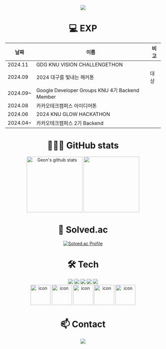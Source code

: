 
<div align="center">
    

<img src="https://capsule-render.vercel.app/api?type=rounded&color=timeGradient&text=Welcome%20to%20Geon's%20GitHub%20👋&animation=twinkling&fontSize=40&fontAlignY=50&fontAlign=50&height=180" />

# 💻 EXP

| 날짜 | 이름 | 비고 | 
|----|----|----|
| 2024.11 |GDG KNU VISION CHALLENGETHON| |
| 2024.09 |2024 대구를 빛내는 해커톤|대상|
| 2024.09~ |Google Developer Groups KNU 4기 Backend Member| |
| 2024.08 |카카오테크캠퍼스 아이디어톤| |
| 2024.06 |2024 KNU GLOW HACKATHON| |
| 2024.04~ |카카오테크캠퍼스 2기 Backend| |



# 👨🏻‍💻 GitHub stats

<div>
    <a href="https://github.com/gunGeongun"><img align="center" style="height:180px" src="https://github-readme-stats.vercel.app/api?username=gunGeongun&show_icons=true&include_all_commits=true&hide_border=true&bg_color=30,7F7FD5,86A8E7,91eae4&title_color=fff&text_color=fff" alt="Geon's github stats" /></a>
    <a href="https://github.com/gunGeongun"><img align="center" style="height:180px" src="https://github-readme-stats.vercel.app/api/top-langs/?username=gunGeongun&layout=compact&hide_border=true&bg_color=30,91eae4,86A8E7&title_color=fff&text_color=fff&hide=javascript,EJS,css,html" /></a> 
</div>




# 🏅 Solved.ac
[![Solved.ac Profile](http://mazassumnida.wtf/api/v2/generate_badge?boj=kk6696)](https://solved.ac/kk6696/)

# 🛠️ Tech

<img src="https://img.shields.io/badge/Java-007396?style=for-the-badge&logo=Java&logoColor=white"> 
<img src="https://img.shields.io/badge/Spring Boot-6DB33F?style=for-the-badge&logo=spring boot&logoColor=white"> 
<img src="https://img.shields.io/badge/mysql-4479A1?style=for-the-badge&logo=mysql&logoColor=white">
<img src="https://img.shields.io/badge/git-F05032?style=for-the-badge&logo=git&logoColor=white">
<img src="https://img.shields.io/badge/github-181717?style=for-the-badge&logo=github&logoColor=white">

<div>
    <img src="https://techstack-generator.vercel.app/java-icon.svg" alt="icon" width="65" height="65" />
    <img src="https://techstack-generator.vercel.app/mysql-icon.svg" alt="icon" width="65" height="65" />
    <img src="https://techstack-generator.vercel.app/github-icon.svg" alt="icon" width="65" height="65" />
    <img src="https://techstack-generator.vercel.app/aws-icon.svg" alt="icon" width="65" height="65" />
    <img src="https://techstack-generator.vercel.app/docker-icon.svg" alt="icon" width="65" height="65" />
</div>



# 📫 Contact
<a href="https://geonit.tistory.com/">
    <img src="https://img.shields.io/badge/Tistory-F05032?style=for-the-badge&logo=tistory&logoColor=white" />
</a>
</div>

